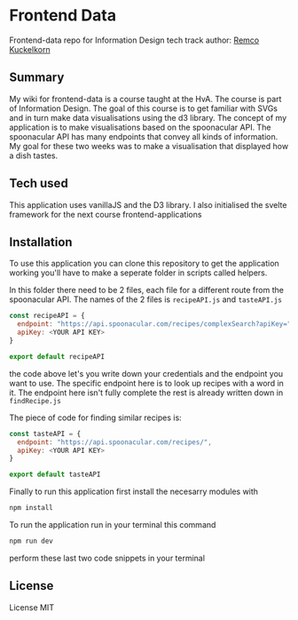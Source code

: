 # Frontend Data

Frontend-data repo for Information Design tech track
author: [Remco Kuckelkorn](https://github.com/Kuckelkorn)

## Summary

My wiki for frontend-data is a course taught at the HvA. The course is part of Information Design. The goal of this course is to get familiar with SVGs and in turn make data visualisations using the d3 library. The concept of my application is to make visualisations based on the spoonacular API. The spoonacular API has many endpoints that convey all kinds of information. My goal for these two weeks was to make a visualisation that displayed how a dish tastes.

## Tech used

This application uses vanillaJS and the D3 library. I also initialised the svelte framework for the next course frontend-applications

## Installation

To use this application you can clone this repository to get the application working you'll have to make a seperate folder in scripts called helpers.

In this folder there need to be 2 files, each file for a different route from the spoonacular API. The names of the 2 files is `recipeAPI.js` and `tasteAPI.js`

```javascript
const recipeAPI = {
  endpoint: "https://api.spoonacular.com/recipes/complexSearch?apiKey=",
  apiKey: <YOUR API KEY>
}

export default recipeAPI
```

the code above let's you write down your credentials and the endpoint you want to use. The specific endpoint here is to look up recipes with a word in it. The endpoint here isn't fully complete the rest is already written down in `findRecipe.js`

The piece of code for finding similar recipes is:

```javascript
const tasteAPI = {
  endpoint: "https://api.spoonacular.com/recipes/",
  apiKey: <YOUR API KEY>
}

export default tasteAPI
```

Finally to run this application first install the necesarry modules with

```zsh
npm install
```

To run the application run in your terminal this command

```zsh
npm run dev
```

perform these last two code snippets in your terminal

## License

License MIT
